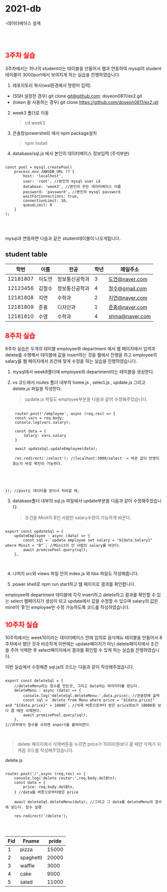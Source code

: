 # 2021-db
-데이터베이스 설계

<br><br>

## <span style="color:red"> 3주차 실습 
3주차에서는 하나의 student라는 테이블을 만들어서 웹과 연동하여 mysql의 student 테이블이 3000port에서 보여지게 하는 실습을 진행하였습니다. 

1. 레포지토리 복사(wsl환경에서 명령어 입력)
 - (SSH 설정한 경우) git clone git@github.com: doyeon0811/ex2.git
 - (token 을 사용하는 경우) git clone https://github.com/doyeon0811/ex2.git
2. week3 폴더로 이동 
    > cd week3
3. 콘솔창(powershell) 에서 npm package설치
    > npm install
4. database/sql.js 에서 본인의 데이터베이스 정보입력 (주석부분)

<pre>
<code>
const pool = mysql.createPool(
    process.env.JAWSDB_URL ?? {
        host: 'localhost',
        user: 'root', //본인의 mysql user id
        database: 'week3', //본인이 만든 데이터베이스 이름
        password: 'password', //본인의 mysql password
        waitForConnections: true,
        connectionLimit: 10,
        queueLimit: 0
    }
);
</code>
</pre>

<br>

mysql과 연동하면 다음과 같은 student테이블이 나오게됩니다. 
## <span> student table </span>

학번|이름|전공|학년|메일주소
---|---|---|---|---|
12181807 |이도연|정보통신공학과|3|도연@naver.com
12123456|김철수|정보통신공학과|4|철수@gmail.com
12181808|지연|수학과|2|지연@naver.com
12181809|준홍|디자인과|1|준홍@naver.com
12181810|수영|수학과|4|shma@naver.com


## <span style="color:red"> 8주차 실습

8주차 실습은 두개의 테이블 employee와 department 에서 웹 페이지에서 입력과 delete를 수행해서 테이블에 값을 insert하는 것을 웹에서 진행을 하고 employee의 salary를 웹 페이지에서 조건에 맞게 수정을 하는 실습을 진행하였습니다. 

1. mysql에서 week8폴더에 employee와 department라는 테이블을 생성한다.

2. vs 코드에서 routes 폴더 내부의 home.js , select.js , update.js 그리고 delete.js 파일을 작성한다. 

    >update.js 파일도 employee부분을 다음과 같이 수정해주었습니다.

    <pre>
    <code>
    router.post('/employee', async (req,res) => {
    const vars = req.body;
    console.log(vars.salary);

    const data = {
        Salary: vars.salary
    }

    await updateSql.updateEmployee(data);

    res.redirect('/select'); //localhost:3000/select -> 바꾼 값이 반영이 됬는지 바로 확인이 가능하다.
}); //post는 데이터를 받아서 처리할 때,
    </pre>
    </code>
  
3. database폴더 내부의 sql.js 파일에서 update부분을 다음과 같이 수정해주었습니다. 
   >조건을 Minit이 B인 사람만 salary수정이 가능하게 바꾼다.
<pre>
<code>
export const updateSql = {
    updateEmployee : async (data) => {
        const sql = `update employee set salary = "${data.Salary}" where Minit = "B"`; //Minit이 인 사람의 salary를 바꾼다. 
        await promisePool.query(sql);
    },
    </code>
    </pre>

4. 나머지 src와 views 파일 안의 index.js 와 hbs 파일도 작성해줍니다. 

5. power shell로 npm run start하고 웹 페이지로 결과를 확인합니다. 

employee와 department 테이블에 각각 insert하고 delete하고 결과를 확인할 수 있는 select 웹페이지가 생성이 되고 update에서 값을 수정할 수 있으며 salary의 값은 minit이 'B'인 employee만 수정 가능하도록 코드를 작성하였습니다. 

## <span style="color:red"> 10주차 실습

10주차에서는 week10이라는 데이터베이스 안에 임의로 음식메뉴 테이블을 만들어서 8주차에서 했던 것과 비슷하게 이번에는 update페이지가 아닌 delete페이지에서 조건을 주어 삭제한 후 select페이지에서 결과를 확인할 수 있게 하는 실습을 진행하였습니다. 

이번 실습에서 수정해준 sql.js의 코드는 다음과 같이 작성해주었습니다. 

<pre>
<code>
export const deleteSql = {
    //deleteMenu라는 함수를 만든것, 그리고 data라는 파라미터를 받는다. 
    deleteMenu : async (data) => {
        console.log('deleteSql.deleteMenu:',data.price); //콘솔창에 출력
        const sql = `delete from Menu where price = "${data.price}" and "${data.price}" > 10000`; //삭제 버튼으로부터 받은 price정보가 10000원 보다 클 때만 삭제한다. 
        await promisePool.query(sql);
    },
}//외부에서 함수를 쓰려면 export를 붙여야한다. 

</code>
</pre>

> delete 페이지에서 삭제버튼을 누르면 price가 10000원보다 클 때만 삭제가 되게끔 코드를 작성해주었습니다. 

delete.js

<pre>
<code>
router.post('/',async (req,res) => {
    console.log('delete router:',req.body.delBtn);
    const data = {
        price: req.body.delBtn,
    } //data를 버튼으로부터받은 price

    await deleteSql.deleteMenu(data); //그리고 그 data를 deleteMenu의 함수에 넣는다. 함수 실행

    res.redirect('/delete'); 
</pre>
</code>

Fid|Fname|pride
---|---|---|
1|pizza|15000
2|spaghetti|20000
3|waffle|3000
4|cake|9000
5|salad|11000






